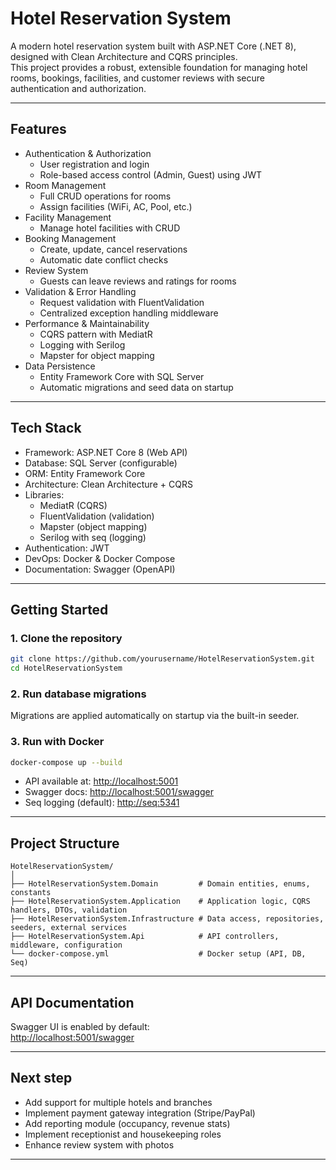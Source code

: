 # Hotel Reservation System

A modern hotel reservation system built with ASP.NET Core (.NET 8), designed with Clean Architecture and CQRS principles.  
This project provides a robust, extensible foundation for managing hotel rooms, bookings, facilities, and customer reviews with secure authentication and authorization.

---

## Features

- Authentication & Authorization
  - User registration and login
  - Role-based access control (Admin, Guest) using JWT
- Room Management
  - Full CRUD operations for rooms
  - Assign facilities (WiFi, AC, Pool, etc.)
- Facility Management
  - Manage hotel facilities with CRUD
- Booking Management
  - Create, update, cancel reservations
  - Automatic date conflict checks
- Review System
  - Guests can leave reviews and ratings for rooms
- Validation & Error Handling
  - Request validation with FluentValidation
  - Centralized exception handling middleware
- Performance & Maintainability
  - CQRS pattern with MediatR
  - Logging with Serilog
  - Mapster for object mapping
- Data Persistence
  - Entity Framework Core with SQL Server
  - Automatic migrations and seed data on startup

---

## Tech Stack

- Framework: ASP.NET Core 8 (Web API)
- Database: SQL Server (configurable)
- ORM: Entity Framework Core
- Architecture: Clean Architecture + CQRS
- Libraries: 
  - MediatR (CQRS)
  - FluentValidation (validation)
  - Mapster (object mapping)
  - Serilog with seq (logging)
- Authentication: JWT
- DevOps: Docker & Docker Compose
- Documentation: Swagger (OpenAPI)

---

## Getting Started

### 1. Clone the repository
```bash
git clone https://github.com/yourusername/HotelReservationSystem.git
cd HotelReservationSystem
```

### 2. Run database migrations
Migrations are applied automatically on startup via the built-in seeder.

### 3. Run with Docker
```bash
docker-compose up --build
```

- API available at: [http://localhost:5001](http://localhost:5001)  
- Swagger docs: [http://localhost:5001/swagger](http://localhost:5001/swagger)  
- Seq logging (default): [http://seq:5341](http://seq:5341)  

---

## Project Structure

```plaintext
HotelReservationSystem/
│
├── HotelReservationSystem.Domain         # Domain entities, enums, constants
├── HotelReservationSystem.Application    # Application logic, CQRS handlers, DTOs, validation
├── HotelReservationSystem.Infrastructure # Data access, repositories, seeders, external services
├── HotelReservationSystem.Api            # API controllers, middleware, configuration
└── docker-compose.yml                    # Docker setup (API, DB, Seq)
```

---

## API Documentation

Swagger UI is enabled by default:  
[http://localhost:5001/swagger](http://localhost:5000/swagger)

---

## Next step

- Add support for multiple hotels and branches  
- Implement payment gateway integration (Stripe/PayPal)  
- Add reporting module (occupancy, revenue stats)  
- Implement receptionist and housekeeping roles  
- Enhance review system with photos  

---
